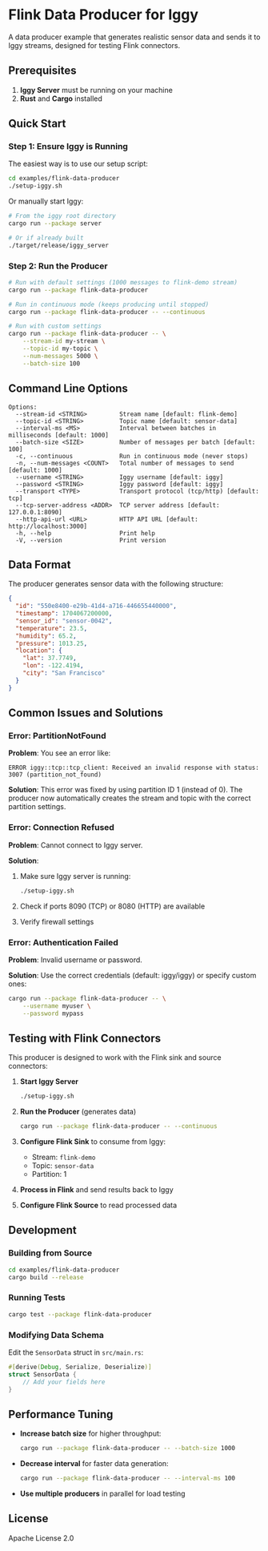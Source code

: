 # Flink Data Producer for Iggy

A data producer example that generates realistic sensor data and sends it to Iggy streams, designed for testing Flink connectors.

## Prerequisites

1. **Iggy Server** must be running on your machine
2. **Rust** and **Cargo** installed

## Quick Start

### Step 1: Ensure Iggy is Running

The easiest way is to use our setup script:

```bash
cd examples/flink-data-producer
./setup-iggy.sh
```

Or manually start Iggy:

```bash
# From the iggy root directory
cargo run --package server

# Or if already built
./target/release/iggy_server
```

### Step 2: Run the Producer

```bash
# Run with default settings (1000 messages to flink-demo stream)
cargo run --package flink-data-producer

# Run in continuous mode (keeps producing until stopped)
cargo run --package flink-data-producer -- --continuous

# Run with custom settings
cargo run --package flink-data-producer -- \
    --stream-id my-stream \
    --topic-id my-topic \
    --num-messages 5000 \
    --batch-size 100
```

## Command Line Options

```text
Options:
  --stream-id <STRING>         Stream name [default: flink-demo]
  --topic-id <STRING>          Topic name [default: sensor-data]
  --interval-ms <MS>           Interval between batches in milliseconds [default: 1000]
  --batch-size <SIZE>          Number of messages per batch [default: 100]
  -c, --continuous             Run in continuous mode (never stops)
  -n, --num-messages <COUNT>   Total number of messages to send [default: 1000]
  --username <STRING>          Iggy username [default: iggy]
  --password <STRING>          Iggy password [default: iggy]
  --transport <TYPE>           Transport protocol (tcp/http) [default: tcp]
  --tcp-server-address <ADDR>  TCP server address [default: 127.0.0.1:8090]
  --http-api-url <URL>         HTTP API URL [default: http://localhost:3000]
  -h, --help                   Print help
  -V, --version                Print version
```

## Data Format

The producer generates sensor data with the following structure:

```json
{
  "id": "550e8400-e29b-41d4-a716-446655440000",
  "timestamp": 1704067200000,
  "sensor_id": "sensor-0042",
  "temperature": 23.5,
  "humidity": 65.2,
  "pressure": 1013.25,
  "location": {
    "lat": 37.7749,
    "lon": -122.4194,
    "city": "San Francisco"
  }
}
```

## Common Issues and Solutions

### Error: PartitionNotFound

**Problem**: You see an error like:

```text
ERROR iggy::tcp::tcp_client: Received an invalid response with status: 3007 (partition_not_found)
```

**Solution**: This error was fixed by using partition ID 1 (instead of 0). The producer now automatically creates the stream and topic with the correct partition settings.

### Error: Connection Refused

**Problem**: Cannot connect to Iggy server.

**Solution**:

1. Make sure Iggy server is running:

   ```bash
   ./setup-iggy.sh
   ```

2. Check if ports 8090 (TCP) or 8080 (HTTP) are available
3. Verify firewall settings

### Error: Authentication Failed

**Problem**: Invalid username or password.

**Solution**: Use the correct credentials (default: iggy/iggy) or specify custom ones:

```bash
cargo run --package flink-data-producer -- \
    --username myuser \
    --password mypass
```

## Testing with Flink Connectors

This producer is designed to work with the Flink sink and source connectors:

1. **Start Iggy Server**

   ```bash
   ./setup-iggy.sh
   ```

2. **Run the Producer** (generates data)

   ```bash
   cargo run --package flink-data-producer -- --continuous
   ```

3. **Configure Flink Sink** to consume from Iggy:
   - Stream: `flink-demo`
   - Topic: `sensor-data`
   - Partition: 1

4. **Process in Flink** and send results back to Iggy

5. **Configure Flink Source** to read processed data

## Development

### Building from Source

```bash
cd examples/flink-data-producer
cargo build --release
```

### Running Tests

```bash
cargo test --package flink-data-producer
```

### Modifying Data Schema

Edit the `SensorData` struct in `src/main.rs`:

```rust
#[derive(Debug, Serialize, Deserialize)]
struct SensorData {
    // Add your fields here
}
```

## Performance Tuning

- **Increase batch size** for higher throughput:

  ```bash
  cargo run --package flink-data-producer -- --batch-size 1000
  ```

- **Decrease interval** for faster data generation:

  ```bash
  cargo run --package flink-data-producer -- --interval-ms 100
  ```

- **Use multiple producers** in parallel for load testing

## License

Apache License 2.0
